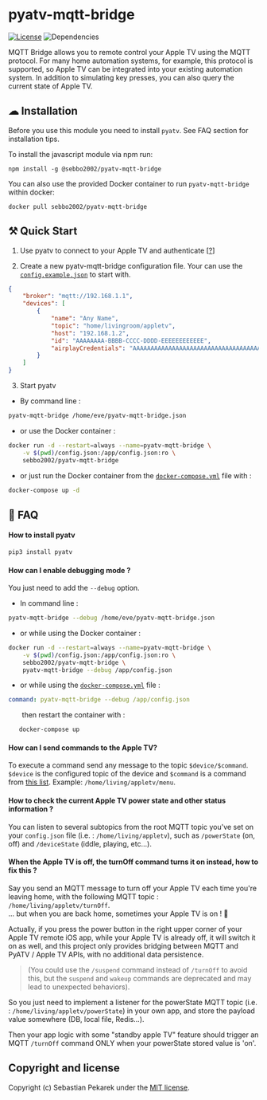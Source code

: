# pyatv-mqtt-bridge

[![License](https://img.shields.io/badge/license-MIT-blue.svg?style=flat-square)](LICENSE)
![Dependencies](https://img.shields.io/depfu/sebbo2002/pyatv-mqtt-bridge?style=flat-square)

MQTT Bridge allows you to remote control your Apple TV using the MQTT protocol. For many home automation systems, for
example, this protocol is supported, so Apple TV can be integrated into your existing automation system. In addition to
simulating key presses, you can also query the current state of Apple TV.

## ☁ Installation

Before you use this module you need to install `pyatv`. See FAQ section for installation tips.

To install the javascript module via npm run:

    npm install -g @sebbo2002/pyatv-mqtt-bridge

You can also use the provided Docker container to run `pyatv-mqtt-bridge` within docker:

    docker pull sebbo2002/pyatv-mqtt-bridge

## ⚒ Quick Start

1. Use pyatv to connect to your Apple TV and authenticate [[?](https://pyatv.dev/documentation/getting-started/)]

2. Create a new pyatv-mqtt-bridge configuration file. Your can use the
   [`config.example.json`](https://github.com/sebbo2002/pyatv-mqtt-bridge/blob/develop/config.example.json) to start
   with.

```json
{
    "broker": "mqtt://192.168.1.1",
    "devices": [
        {
            "name": "Any Name",
            "topic": "home/livingroom/appletv",
            "host": "192.168.1.2",
            "id": "AAAAAAAA-BBBB-CCCC-DDDD-EEEEEEEEEEEE",
            "airplayCredentials": "AAAAAAAAAAAAAAAAAAAAAAAAAAAAAAAAAAAAAAAAAAAAAAAAAAAAAAAAAAAAAAAA:BBBBBBBBBBBBBBBBBBBBBBBBBBBBBBBBBBBBBBBBBBBBBBBBBBBBBBBBBBBBBBBB:CCCCCCCCCCCCCCCCCCCCCCCCCCCCCCCCCCCCCCCCCCCCCCCCCCCCCCCCCCCCCCCC:DDDDDDDDDDDDDDDDDDDDDDDDDDDDDDDDDDDDDDDDDDDDDDDDDDDDDDDDDDDDDDDD"
        }
    ]
}
```

3. Start pyatv

-   By command line :

```bash
pyatv-mqtt-bridge /home/eve/pyatv-mqtt-bridge.json
```

-   or use the Docker container :

```bash
docker run -d --restart=always --name=pyatv-mqtt-bridge \
    -v $(pwd)/config.json:/app/config.json:ro \
    sebbo2002/pyatv-mqtt-bridge
```

-   or just run the Docker container from the [`docker-compose.yml`](docker-compose.yml) file with :

```bash
docker-compose up -d
```

## 🤨 FAQ

#### How to install pyatv

```bash
pip3 install pyatv
```

#### How can I enable debugging mode ?

You just need to add the `--debug` option.

-   In command line :

```bash
pyatv-mqtt-bridge --debug /home/eve/pyatv-mqtt-bridge.json
```

-   or while using the Docker container :

```bash
docker run -d --restart=always --name=pyatv-mqtt-bridge \
    -v $(pwd)/config.json:/app/config.json:ro \
    sebbo2002/pyatv-mqtt-bridge \
    pyatv-mqtt-bridge --debug /app/config.json
```

-   or while using the [`docker-compose.yml`](docker-compose.yml) file :

```yaml
command: pyatv-mqtt-bridge --debug /app/config.json
```

&nbsp;&nbsp;&nbsp;&nbsp;&nbsp;&nbsp;&nbsp;then restart the container with :

```bash
   docker-compose up
```

#### How can I send commands to the Apple TV?

To execute a command send any message to the topic `$device/$command`. `$device` is the configured topic of the device
and `$command` is a command from [this list](https://github.com/sebbo2002/node-pyatv/blob/develop/src/lib/types.ts#L49).
Example: `/home/living/appletv/menu`.

#### How to check the current Apple TV power state and other status information ?

You can listen to several subtopics from the root MQTT topic you've set on your `config.json` file
(i.e. : `/home/living/appletv`), such as `/powerState` (on, off) and `/deviceState` (iddle, playing, etc...).

#### When the Apple TV is off, the turnOff command turns it on instead, how to fix this ?

Say you send an MQTT message to turn off your Apple TV each time you're leaving home,
with the following MQTT topic : `/home/living/appletv/turnOff`.  
... but when you are back home, sometimes your Apple TV is on ! 🤔

Actually, if you press the power button in the right upper corner of your Apple TV remote iOS app, while your Apple TV
is already off, it will switch it on as well, and this project only provides bridging between MQTT
and PyATV / Apple TV APIs, with no additional data persistence.

> (You could use the `/suspend` command instead of `/turnOff` to avoid this, but the `suspend` and `wakeup`
> commands are deprecated and may lead to unexpected behaviors).

So you just need to implement a listener for the powerState MQTT topic (i.e. : `/home/living/appletv/powerState`)
in your own app, and store the payload value somewhere (DB, local file, Redis...).

Then your app logic with some "standby apple TV" feature should trigger an MQTT `/turnOff` command ONLY when your
powerState stored value is 'on'.

## Copyright and license

Copyright (c) Sebastian Pekarek under the [MIT license](LICENSE).
